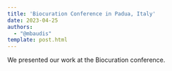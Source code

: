 ```yaml
---
title: 'Biocuration Conference in Padua, Italy'
date: 2023-04-25
authors:
  - "@mbaudis"
template: post.html
---
```


We presented our work at the Biocuration conference.

[](2023-04-24_Rahel_Biocuration-poster.pdf)



<!--more-->
